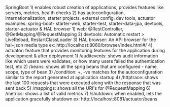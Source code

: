 SpringBoot
    1) enables robust creation of applications, provides features like servers, metrics, health checks
    2) has autoconfiguration, internationalization, starter projects, external config, dev tools, actuator
        examples: spring-boot- starter-web, starter-test, starter-data-jpa, devtools, starter-actuator & HAL browser
        1) web: @RestController, @GetMapping/@RequestMapping
        2) devtools: Automatic restart > LiveReload, RestartClassLoader
        3) HAL browser: An API browser for the hal+json media type
            ex: http://localhost:8080/browser/index.html#/
        4) actuator: feature that provides monitoring features for the application during development & after deployment 
                1) /auditevents: shows audit information like which users were validates, or how many users failed the authentication test, etc
                2) /beans: shows all the sprig beans that are configured - name, scope, type of bean
                3) /condition: +, -ve matches for the autoconfiguration similar to the report generated at application startup
                4) /httptrace: shows the last 100 requests that were executed along with the response that was sent back
                5) /mappings: shows all the URI's for @RequestMapping
                6) /metrics: shows a list of valid metrics
                7) /shutdown: when enabled, lets the application gracefully shutdown
            ex: http://localhost:8081/actuator/beans